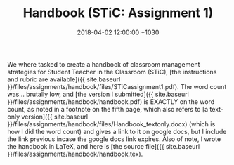 ﻿---
layout: post
title:  "Handbook (STiC: Assignment 1)"
date:   2018-04-02 12:00:00 +1030
categories: MTeach STiC
apst: [1-1, 1-2, 3-5, 4-1, 4-2, 4-3, 4-4, 5-2]
---

We where tasked to create a handbook of classroom management strategies for Student Teacher in the Classroom (STiC), [the instructions and rubric are available]({{ site.baseurl }}/files/assignments/handbook/files/STiCassignment1.pdf). The word count was... brutally low, and [the version I submitted]({{ site.baseurl }}/files/assignments/handbook/handbook.pdf) is EXACTLY on the word count, as noted in a footnote on the fifth page, which also refers to [a text-only version]({{ site.baseurl }}/files/assignments/handbook/files/Handbook_textonly.docx) (which is how I did the word count) and gives a link to it on google docs, but I include the link previous incase the google docs link expires. Also of note, I wrote the handbook in LaTeX, and here is [the source file]({{ site.baseurl }}/files/assignments/handbook/handbook.tex).


